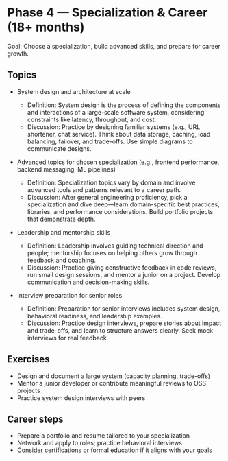 # Phase 4 — Specialization & Career (18+ months)

Goal: Choose a specialization, build advanced skills, and prepare for career growth.

## Topics

- System design and architecture at scale
  - Definition: System design is the process of defining the components and interactions of a large-scale software system, considering constraints like latency, throughput, and cost.
  - Discussion: Practice by designing familiar systems (e.g., URL shortener, chat service). Think about data storage, caching, load balancing, failover, and trade-offs. Use simple diagrams to communicate designs.

- Advanced topics for chosen specialization (e.g., frontend performance, backend messaging, ML pipelines)
  - Definition: Specialization topics vary by domain and involve advanced tools and patterns relevant to a career path.
  - Discussion: After general engineering proficiency, pick a specialization and dive deep—learn domain-specific best practices, libraries, and performance considerations. Build portfolio projects that demonstrate depth.

- Leadership and mentorship skills
  - Definition: Leadership involves guiding technical direction and people; mentorship focuses on helping others grow through feedback and coaching.
  - Discussion: Practice giving constructive feedback in code reviews, run small design sessions, and mentor a junior on a project. Develop communication and decision-making skills.

- Interview preparation for senior roles
  - Definition: Preparation for senior interviews includes system design, behavioral readiness, and leadership examples.
  - Discussion: Practice design interviews, prepare stories about impact and trade-offs, and learn to structure answers clearly. Seek mock interviews for real feedback.

## Exercises

- Design and document a large system (capacity planning, trade-offs)
- Mentor a junior developer or contribute meaningful reviews to OSS projects
- Practice system design interviews with peers

## Career steps

- Prepare a portfolio and resume tailored to your specialization
- Network and apply to roles; practice behavioral interviews
- Consider certifications or formal education if it aligns with your goals
